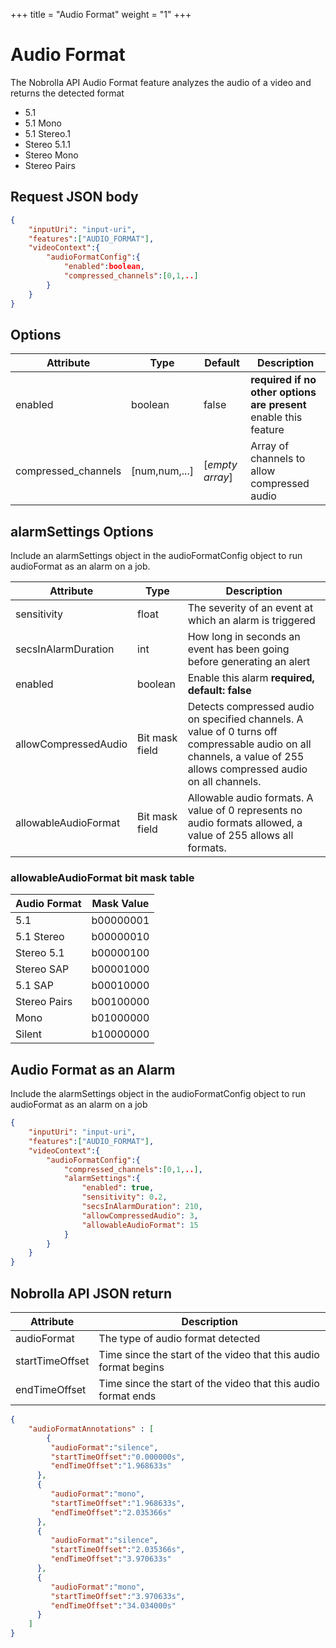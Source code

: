 +++
title = "Audio Format"
weight = "1"
+++

# Audio Format

The Nobrolla API Audio Format feature analyzes the audio of a video and returns the detected format
+ 5.1
+ 5.1 Mono
+ 5.1 Stereo.1
+ Stereo 5.1.1
+ Stereo Mono
+ Stereo Pairs

## Request JSON body

```JSON
{
    "inputUri": "input-uri",
    "features":["AUDIO_FORMAT"],
    "videoContext":{
        "audioFormatConfig":{
            "enabled":boolean,
            "compressed_channels":[0,1,..]
        }
    }
}
```
## Options

|Attribute|Type|Default|Description|
|---------|----|-------|-----------|
|enabled|boolean|false|**required if no other options are present** enable this feature|
|compressed_channels|[num,num,...]|[*empty array*]|Array of channels to allow compressed audio|

## alarmSettings Options

Include an alarmSettings object in the audioFormatConfig object to run audioFormat as an alarm on a job.

|Attribute|Type|Description|
|---------|----|-----------|
|sensitivity|float| The severity of an event at which an alarm is triggered|
|secsInAlarmDuration|int| How long in seconds an event has been going before generating an alert|
|enabled|boolean| Enable this alarm **required, default: false**|
|allowCompressedAudio|Bit mask field| Detects compressed audio on specified channels. A value of 0 turns off compressable audio on all channels, a value of 255 allows compressed audio on all channels.|
|allowableAudioFormat|Bit mask field| Allowable audio formats. A value of 0 represents no audio formats allowed, a value of 255 allows all formats.|

### allowableAudioFormat bit mask table

|Audio Format| Mask Value|
|------------|------|
|5.1|b00000001|
|5.1 Stereo|b00000010|
|Stereo 5.1|b00000100|
|Stereo SAP|b00001000|
|5.1 SAP   |b00010000|
|Stereo Pairs|b00100000|
|Mono|b01000000|
|Silent|b10000000|

## Audio Format as an Alarm

Include the alarmSettings object in the audioFormatConfig object to run audioFormat as an alarm on a job

```JSON
{
    "inputUri": "input-uri",
    "features":["AUDIO_FORMAT"],
    "videoContext":{
        "audioFormatConfig":{
            "compressed_channels":[0,1,..],
            "alarmSettings":{
                "enabled": true,
                "sensitivity": 0.2,
                "secsInAlarmDuration": 210,
                "allowCompressedAudio": 3,
                "allowableAudioFormat": 15
            }
        }
    }
}
```

## Nobrolla API JSON return

|Attribute|Description|
|---------|----|
|audioFormat|The type of audio format detected|
|startTimeOffset|Time since the start of the video that this audio format begins|
|endTimeOffset|Time since the start of the video that this audio format ends|

```JSON
{
    "audioFormatAnnotations" : [
        {
         "audioFormat":"silence",
         "startTimeOffset":"0.000000s",
         "endTimeOffset":"1.968633s"
      },
      {
         "audioFormat":"mono",
         "startTimeOffset":"1.968633s",
         "endTimeOffset":"2.035366s"
      },
      {
         "audioFormat":"silence",
         "startTimeOffset":"2.035366s",
         "endTimeOffset":"3.970633s"
      },
      {
         "audioFormat":"mono",
         "startTimeOffset":"3.970633s",
         "endTimeOffset":"34.034000s"
      }
    ]
}
```